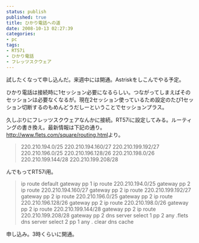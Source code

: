 ```yaml
---
status: publish
published: true
title: ひかり電話への道
date: 2008-10-13 02:27:39
categories:
- pc
tags:
- RT57i
- ひかり電話
- フレッツスクウェア
---
```

試したくなって申し込んだ。来週中には開通。Astriskをしこんでやる予定。

ひかり電話は接続時に1セッション必要になるらしい。つながってしまえばそのセッションは必要なくなるが。現在2セッション使っているため設定のたび1セッション切断するのもめんどうだしーということでセッションプラス。

久しぶりにフレッツスクウェアなんかに接続。RT57iに設定してみる。ルーティングの書き換え。最新情報は下記の通り。<a href="http://www.flets.com/square/routing.html">http://www.flets.com/square/routing.html</a>より。
<blockquote>220.210.194.0/25
220.210.194.160/27
220.210.199.192/27
220.210.196.0/25
220.210.196.128/26
220.210.198.0/26
220.210.199.144/28
220.210.199.208/28</blockquote>
んでもってRT57i用。
<blockquote>ip route default gateway pp 1
ip route 220.210.194.0/25 gateway pp 2
ip route 220.210.194.160/27 gateway pp 2
ip route 220.210.199.192/27 gateway pp 2
ip route 220.210.196.0/25 gateway pp 2
ip route 220.210.196.128/26 gateway pp 2
ip route 220.210.198.0/26 gateway pp 2
ip route 220.210.199.144/28 gateway pp 2
ip route 220.210.199.208/28 gateway pp 2
dns server select 1 pp 2 any .flets
dns server select 2 pp 1 any .
clear dns cache</blockquote>
申し込み。3時くらいに開通。
